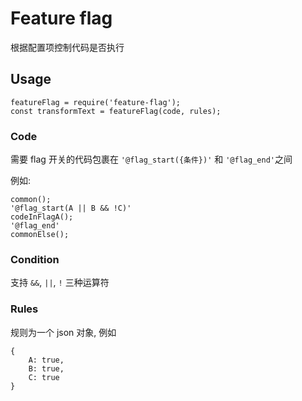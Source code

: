 # Feature flag

根据配置项控制代码是否执行

## Usage

```
featureFlag = require('feature-flag');
const transformText = featureFlag(code, rules);
```

### Code

需要 flag 开关的代码包裹在 `'@flag_start({条件})'` 和 `'@flag_end'`之间

例如:

```
common();
'@flag_start(A || B && !C)'
codeInFlagA();
'@flag_end'
commonElse();
```

### Condition

支持 `&&`, `||`, `!` 三种运算符

### Rules

规则为一个 json 对象, 例如

```
{
    A: true,
    B: true,
    C: true
}
```
